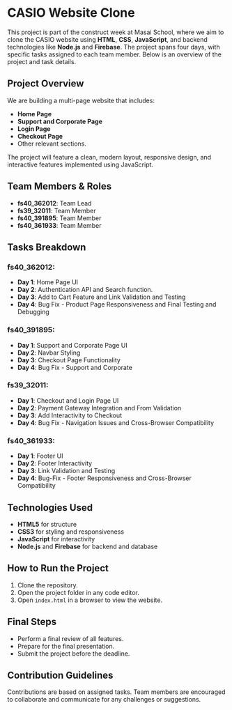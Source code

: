 # CASIO Website Clone

This project is part of the construct week at Masai School, where we aim to clone the CASIO website using **HTML**, **CSS**, **JavaScript**, and backend technologies like **Node.js** and **Firebase**. The project spans four days, with specific tasks assigned to each team member. Below is an overview of the project and task details.

## Project Overview

We are building a multi-page website that includes:
- **Home Page**
- **Support and Corporate Page**
- **Login Page**
- **Checkout Page**
- Other relevant sections.

The project will feature a clean, modern layout, responsive design, and interactive features implemented using JavaScript.

## Team Members & Roles

- **fs40_362012**: Team Lead
- **fs39_32011**: Team Member
- **fs40_391895**: Team Member
- **fs40_361933**: Team Member

## Tasks Breakdown

### **fs40_362012:**
- **Day 1**: Home Page UI
- **Day 2**: Authentication API and Search function.
- **Day 3**: Add to Cart Feature and  Link Validation and Testing
- **Day 4**: Bug Fix - Product Page Responsiveness and Final Testing and Debugging


### **fs40_391895:**
- **Day 1**: Support and Corporate Page UI
- **Day 2**: Navbar Styling
- **Day 3**: Checkout Page Functionality
- **Day 4**: Bug Fix - Support and Corporate

### **fs39_32011:**
- **Day 1**: Checkout and Login Page UI
- **Day 2**: Payment Gateway Integration and From Validation
- **Day 3**: Add Interactivity to Checkout
- **Day 4**: Bug Fix - Navigation Issues and Cross-Browser Compatibility

### **fs40_361933:**
- **Day 1**: Footer UI
- **Day 2**: Footer Interactivity
- **Day 3**: Link Validation and Testing
- **Day 4**: Bug-Fix - Footer Responsiveness and Cross-Browser Compatibility

## Technologies Used

- **HTML5** for structure
- **CSS3** for styling and responsiveness
- **JavaScript** for interactivity
- **Node.js** and **Firebase** for backend and database

## How to Run the Project

1. Clone the repository.
2. Open the project folder in any code editor.
3. Open `index.html` in a browser to view the website.

## Final Steps

- Perform a final review of all features.
- Prepare for the final presentation.
- Submit the project before the deadline.

## Contribution Guidelines

Contributions are based on assigned tasks. Team members are encouraged to collaborate and communicate for any challenges or suggestions.